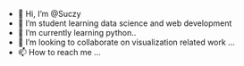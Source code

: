 - 👋 Hi, I’m @Suczy
- 👀 I’m student learning data science and web development
- 🌱 I’m currently learning python..
- 💞️ I’m looking to collaborate on visualization related work ...
- 📫 How to reach me ...

<!---
Suczy/Suczy is a ✨ special ✨ repository because its `README.md` (this file) appears on your GitHub profile.
You can click the Preview link to take a look at your changes.
--->

